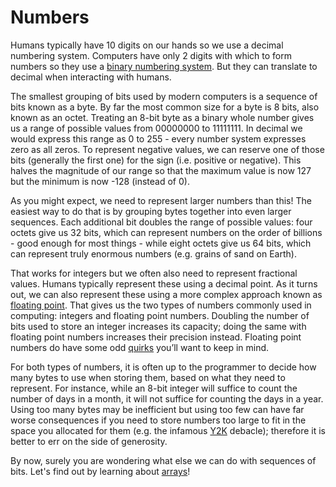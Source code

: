 # Numbers
Humans typically have 10 digits on our hands so we use a decimal numbering system. 
Computers have only 2 digits with which to form numbers so they use a [binary numbering system](https://en.wikipedia.org/wiki/Binary_number). 
But they can translate to decimal when interacting with humans.

The smallest grouping of bits used by modern computers is a sequence of bits known as a byte. 
By far the most common size for a byte is 8 bits, also known as an octet.
Treating an 8-bit byte as a binary whole number gives us a range of possible values from 00000000 to 11111111. 
In decimal we would express this range as 0 to 255 - every number system expresses zero as all zeros.
To represent negative values, we can reserve one of those bits (generally the first one) for the sign (i.e. positive or negative). 
This halves the magnitude of our range so that the maximum value is now 127 but the minimum is now -128 (instead of 0).

As you might expect, we need to represent larger numbers than this! 
The easiest way to do that is by grouping bytes together into even larger sequences. 
Each additional bit doubles the range of possible values: four octets give us 32 bits, which can represent numbers on the order of billions - 
good enough for most things - while eight octets give us 64 bits, which can represent truly enormous numbers (e.g. grains of sand on Earth).

That works for integers but we often also need to represent fractional values. Humans typically represent these using a decimal point. 
As it turns out, we can also represent these using a more complex approach known as [floating point](https://floating-point-gui.de/formats/fp/). 
That gives us the two types of numbers commonly used in computing: integers and floating point numbers. 
Doubling the number of bits used to store an integer increases its capacity; 
doing the same with floating point numbers increases their precision instead. 
Floating point numbers do have some odd [quirks](https://floating-point-gui.de/basic/) you’ll want to keep in mind.

For both types of numbers, it is often up to the programmer to decide how many bytes to use when storing them, based on what they need to represent. 
For instance, while an 8-bit integer will suffice to count the number of days in a month, it will not suffice for counting the days in a year. 
Using too many bytes may be inefficient but using too few can have far worse consequences if you need to store numbers too large to fit in the space you allocated for them 
(e.g. the infamous [Y2K](https://en.wikipedia.org/wiki/Year_2000_problem) debacle); therefore it is better to err on the side of generosity.

By now, surely you are wondering what else we can do with sequences of bits. Let's find out by learning about [arrays](arrays.md)!
